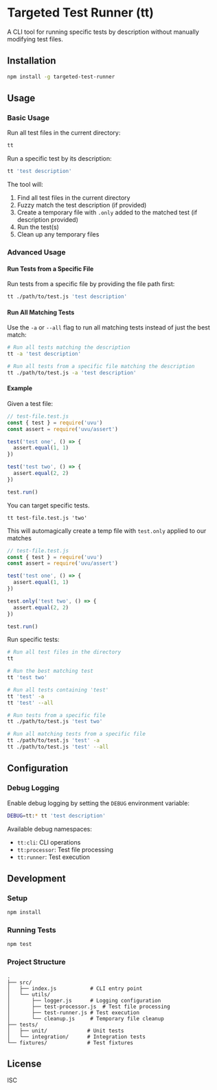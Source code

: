 # Targeted Test Runner (tt)

A CLI tool for running specific tests by description without manually modifying test files.

## Installation

```bash
npm install -g targeted-test-runner
```

## Usage

### Basic Usage

Run all test files in the current directory:

```bash
tt
```

Run a specific test by its description:

```bash
tt 'test description'
```

The tool will:
1. Find all test files in the current directory
2. Fuzzy match the test description (if provided)
3. Create a temporary file with `.only` added to the matched test (if description provided)
4. Run the test(s)
5. Clean up any temporary files

### Advanced Usage

#### Run Tests from a Specific File

Run tests from a specific file by providing the file path first:

```bash
tt ./path/to/test.js 'test description'
```

#### Run All Matching Tests

Use the `-a` or `--all` flag to run all matching tests instead of just the best match:

```bash
# Run all tests matching the description
tt -a 'test description'

# Run all tests from a specific file matching the description
tt ./path/to/test.js -a 'test description'
```

#### Example

Given a test file:

```js
// test-file.test.js
const { test } = require('uvu')
const assert = require('uvu/assert')

test('test one', () => {
  assert.equal(1, 1)
})

test('test two', () => {
  assert.equal(2, 2)
})

test.run()
```

You can target specific tests.

`tt test-file.test.js 'two'`

This will automagically create a temp file with `test.only` applied to our matches

```js
// test-file.test.js
const { test } = require('uvu')
const assert = require('uvu/assert')

test('test one', () => {
  assert.equal(1, 1)
})

test.only('test two', () => {
  assert.equal(2, 2)
})

test.run()
```

Run specific tests:

```bash
# Run all test files in the directory
tt

# Run the best matching test
tt 'test two'

# Run all tests containing 'test'
tt 'test' -a
tt 'test' --all

# Run tests from a specific file
tt ./path/to/test.js 'test two'

# Run all matching tests from a specific file
tt ./path/to/test.js 'test' -a 
tt ./path/to/test.js 'test' --all
```

## Configuration

### Debug Logging

Enable debug logging by setting the `DEBUG` environment variable:

```bash
DEBUG=tt:* tt 'test description'
```

Available debug namespaces:
- `tt:cli`: CLI operations
- `tt:processor`: Test file processing
- `tt:runner`: Test execution

## Development

### Setup

```bash
npm install
```

### Running Tests

```bash
npm test
```

### Project Structure

```
.
├── src/
│   ├── index.js           # CLI entry point
│   └── utils/
│       ├── logger.js      # Logging configuration
│       ├── test-processor.js  # Test file processing
│       ├── test-runner.js # Test execution
│       └── cleanup.js     # Temporary file cleanup
├── tests/
│   ├── unit/             # Unit tests
│   └── integration/      # Integration tests
└── fixtures/             # Test fixtures
```

## License

ISC

